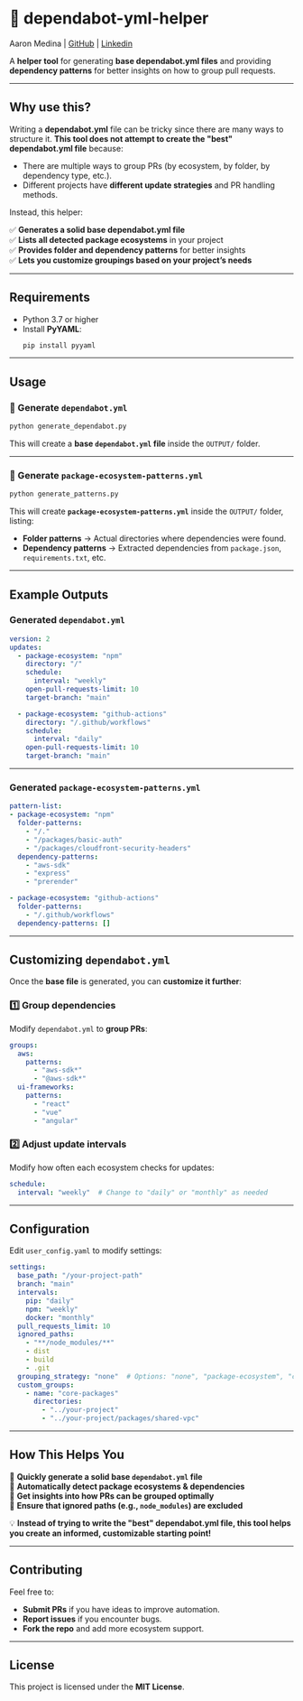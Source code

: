 # 🚀 dependabot-yml-helper

Aaron Medina | [GitHub](https://github.com/aaronmedina-dev) | [Linkedin](https://www.linkedin.com/in/aamedina/)

A **helper tool** for generating **base dependabot.yml files** and providing **dependency patterns** for better insights on how to group pull requests.

---

## **Why use this?**
Writing a **dependabot.yml** file can be tricky since there are many ways to structure it. **This tool does not attempt to create the "best" dependabot.yml file** because:
- There are multiple ways to group PRs (by ecosystem, by folder, by dependency type, etc.).
- Different projects have **different update strategies** and PR handling methods.


Instead, this helper:

✅ **Generates a solid base dependabot.yml file**  
✅ **Lists all detected package ecosystems** in your project  
✅ **Provides folder and dependency patterns** for better insights  
✅ **Lets you customize groupings based on your project’s needs**  

---

## **Requirements**
- Python 3.7 or higher
- Install **PyYAML**:
  ```bash
  pip install pyyaml
  ```

---

## **Usage**
### **🔹 Generate `dependabot.yml`**
```bash
python generate_dependabot.py
```
This will create a **base `dependabot.yml` file** inside the `OUTPUT/` folder.

---

### **🔹 Generate `package-ecosystem-patterns.yml`**
```bash
python generate_patterns.py
```
This will create **`package-ecosystem-patterns.yml`** inside the `OUTPUT/` folder, listing:
- **Folder patterns** → Actual directories where dependencies were found.
- **Dependency patterns** → Extracted dependencies from `package.json`, `requirements.txt`, etc.

---

## **Example Outputs**
### **Generated `dependabot.yml`**
```yaml
version: 2
updates:
  - package-ecosystem: "npm"
    directory: "/"
    schedule:
      interval: "weekly"
    open-pull-requests-limit: 10
    target-branch: "main"

  - package-ecosystem: "github-actions"
    directory: "/.github/workflows"
    schedule:
      interval: "daily"
    open-pull-requests-limit: 10
    target-branch: "main"
```

---

### **Generated `package-ecosystem-patterns.yml`**
```yaml
pattern-list:
- package-ecosystem: "npm"
  folder-patterns:
    - "/."
    - "/packages/basic-auth"
    - "/packages/cloudfront-security-headers"
  dependency-patterns:
    - "aws-sdk"
    - "express"
    - "prerender"

- package-ecosystem: "github-actions"
  folder-patterns:
    - "/.github/workflows"
  dependency-patterns: []
```

---

## **Customizing `dependabot.yml`**
Once the **base file** is generated, you can **customize it further**:
### **1️⃣ Group dependencies**
Modify `dependabot.yml` to **group PRs**:
```yaml
groups:
  aws:
    patterns:
      - "aws-sdk*"
      - "@aws-sdk*"
  ui-frameworks:
    patterns:
      - "react"
      - "vue"
      - "angular"
```

### **2️⃣ Adjust update intervals**
Modify how often each ecosystem checks for updates:
```yaml
schedule:
  interval: "weekly"  # Change to "daily" or "monthly" as needed
```

---

## **Configuration**
Edit `user_config.yaml` to modify settings:
```yaml
settings:
  base_path: "/your-project-path"
  branch: "main"
  intervals:
    pip: "daily"
    npm: "weekly"
    docker: "monthly"
  pull_requests_limit: 10
  ignored_paths:
    - "**/node_modules/**"
    - dist
    - build
    - .git
  grouping_strategy: "none"  # Options: "none", "package-ecosystem", "custom"
  custom_groups:
    - name: "core-packages"
      directories:
        - "../your-project"
        - "../your-project/packages/shared-vpc"
```

---

## **How This Helps You**
📌 **Quickly generate a solid base `dependabot.yml` file**  
📌 **Automatically detect package ecosystems & dependencies**  
📌 **Get insights into how PRs can be grouped optimally**  
📌 **Ensure that ignored paths (e.g., `node_modules`) are excluded**  

💡 **Instead of trying to write the "best" dependabot.yml file, this tool helps you create an informed, customizable starting point!**

---

## **Contributing**
Feel free to:
- **Submit PRs** if you have ideas to improve automation.
- **Report issues** if you encounter bugs.
- **Fork the repo** and add more ecosystem support.

---

## **License**
This project is licensed under the **MIT License**.

